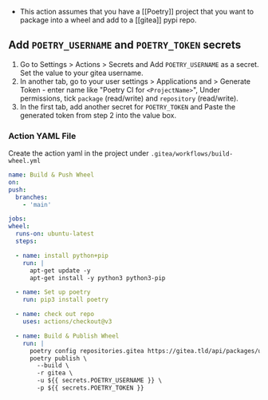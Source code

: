 - This action assumes that you have a [[Poetry]] project that you want to package into a wheel and add to a [[gitea]] pypi repo.
## Add `POETRY_USERNAME` and `POETRY_TOKEN` secrets

 1. Go to Settings > Actions > Secrets and Add `POETRY_USERNAME` as a secret. Set the value to your gitea username.
 2. In another tab, go to your user settings > Applications and > Generate Token - enter name like "Poetry CI for `<ProjectName>`", Under permissions, tick `package` (read/write) and `repository` (read/write).
 3. In the first tab, add another secret for `POETRY_TOKEN` and Paste the generated token from step 2 into the value box.


### Action YAML File

Create the action yaml in the project under `.gitea/workflows/build-wheel.yml`

```yaml
name: Build & Push Wheel
on:
push:
  branches:
    - 'main'

jobs:
wheel:
  runs-on: ubuntu-latest
  steps:

  - name: install python+pip
    run: |
      apt-get update -y
      apt-get install -y python3 python3-pip

  - name: Set up poetry
    run: pip3 install poetry

  - name: check out repo
    uses: actions/checkout@v3

  - name: Build & Publish Wheel
    run: |
      poetry config repositories.gitea https://gitea.tld/api/packages/username/pypi
      poetry publish \
        --build \
        -r gitea \
        -u ${{ secrets.POETRY_USERNAME }} \
        -p ${{ secrets.POETRY_TOKEN }}
```